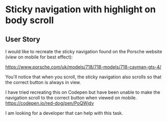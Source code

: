 # Sticky navigation with highlight on body scroll

## User Story

I would like to recreate the sticky navigation found on the Porsche website (view on mobile for best effect):

https://www.porsche.com/uk/models/718/718-models/718-cayman-gts-4/

You'll notice that when you scroll, the sticky navigation also scrolls so that the correct button is always in view.

I have tried recreating this on Codepen but have been unable to make the navigation scroll to the correct button when viewed on mobile.
https://codepen.io/red-dog/pen/PoQWjdv

I am looking for a developer that can help with this task.

